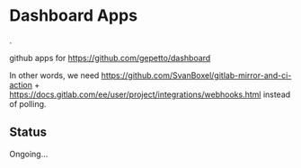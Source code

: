# Dashboard Apps

.

github apps for https://github.com/gepetto/dashboard

In other words, we need
https://github.com/SvanBoxel/gitlab-mirror-and-ci-action +
https://docs.gitlab.com/ee/user/project/integrations/webhooks.html instead of polling.

## Status

Ongoing…
